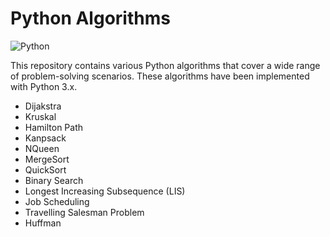 # Python Algorithms

![Python](https://img.shields.io/badge/Python-3.x-blue.svg)

This repository contains various Python algorithms that cover a wide range of problem-solving scenarios. These algorithms have been implemented with Python 3.x.

- Dijakstra
- Kruskal
- Hamilton Path
- Kanpsack
- NQueen
- MergeSort
- QuickSort
- Binary Search
- Longest Increasing Subsequence (LIS)
- Job Scheduling
- Travelling Salesman Problem
- Huffman